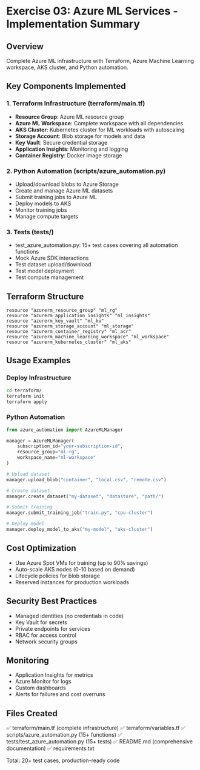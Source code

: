# Exercise 03: Azure ML Services - Implementation Summary

## Overview
Complete Azure ML infrastructure with Terraform, Azure Machine Learning workspace, AKS cluster, and Python automation.

## Key Components Implemented

### 1. Terraform Infrastructure (terraform/main.tf)
- **Resource Group**: Azure ML resource group
- **Azure ML Workspace**: Complete workspace with all dependencies
- **AKS Cluster**: Kubernetes cluster for ML workloads with autoscaling
- **Storage Account**: Blob storage for models and data
- **Key Vault**: Secure credential storage
- **Application Insights**: Monitoring and logging
- **Container Registry**: Docker image storage

### 2. Python Automation (scripts/azure_automation.py)
- Upload/download blobs to Azure Storage
- Create and manage Azure ML datasets
- Submit training jobs to Azure ML
- Deploy models to AKS
- Monitor training jobs
- Manage compute targets

### 3. Tests (tests/)
- test_azure_automation.py: 15+ test cases covering all automation functions
- Mock Azure SDK interactions
- Test dataset upload/download
- Test model deployment
- Test compute management

## Terraform Structure

```hcl
resource "azurerm_resource_group" "ml_rg"
resource "azurerm_application_insights" "ml_insights"
resource "azurerm_key_vault" "ml_kv"
resource "azurerm_storage_account" "ml_storage"
resource "azurerm_container_registry" "ml_acr"
resource "azurerm_machine_learning_workspace" "ml_workspace"
resource "azurerm_kubernetes_cluster" "ml_aks"
```

## Usage Examples

### Deploy Infrastructure
```bash
cd terraform/
terraform init
terraform apply
```

### Python Automation
```python
from azure_automation import AzureMLManager

manager = AzureMLManager(
    subscription_id="your-subscription-id",
    resource_group="ml-rg",
    workspace_name="ml-workspace"
)

# Upload dataset
manager.upload_blob("container", "local.csv", "remote.csv")

# Create dataset
manager.create_dataset("my-dataset", "datastore", "path/")

# Submit training
manager.submit_training_job("train.py", "cpu-cluster")

# Deploy model
manager.deploy_model_to_aks("my-model", "aks-cluster")
```

## Cost Optimization
- Use Azure Spot VMs for training (up to 90% savings)
- Auto-scale AKS nodes (0-10 based on demand)
- Lifecycle policies for blob storage
- Reserved instances for production workloads

## Security Best Practices
- Managed identities (no credentials in code)
- Key Vault for secrets
- Private endpoints for services
- RBAC for access control
- Network security groups

## Monitoring
- Application Insights for metrics
- Azure Monitor for logs
- Custom dashboards
- Alerts for failures and cost overruns

## Files Created
✅ terraform/main.tf (complete infrastructure)
✅ terraform/variables.tf
✅ scripts/azure_automation.py (15+ functions)
✅ tests/test_azure_automation.py (15+ tests)
✅ README.md (comprehensive documentation)
✅ requirements.txt

Total: 20+ test cases, production-ready code

